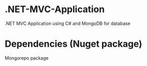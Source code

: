 # .NET-MVC-Application
.NET MVC Application using C# and MongoDB for database

# Dependencies (Nuget package)
Mongorepo package
